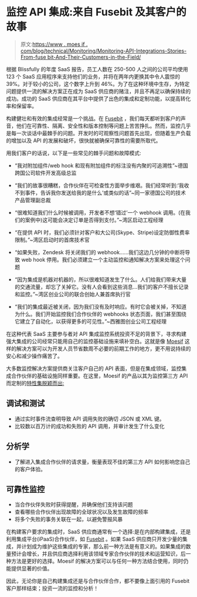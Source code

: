 # 监控 API 集成:来自 Fusebit 及其客户的故事

> 原文:[https://www . moes if . com/blog/technical/Monitoring/Monitoring-API-Integrations-Stories-From-fuse bit-And-Their-Customers-in-the-Field/](https://www.moesif.com/blog/technical/monitoring/Monitoring-API-Integrations-Stories-From-Fusebit-And-Their-Customers-in-the-Field/)

根据 Blissfully 的年度 SaaS 报告，员工人数在 250-500 人之间的公司平均使用 123 个 SaaS 应用程序来支持他们的业务，并将在两年内更换其中令人震惊的 39%。对于较小的公司，这个数字上升到 46%。为了在这种环境中生存，为特定问题提供一流的解决方案正在成为 SaaS 供应商的赌注，并且不再足以确保持续的成功。成功的 SaaS 供应商在其平台中提供了出色的集成和定制功能，以提高转化率和保留率。

构建健壮和有效的集成经常是一个挑战。在 [Fusebit](https://fusebit.io?utm_source=moesif&utm_medium=referral) ，我们每天都听到客户的声音，他们在可靠性、隔离、安全性和版本控制等问题上苦苦挣扎。然而，监控几乎是每一次谈话中最棘手的问题。开发时的可观察性问题首先出现，但随着生产负载的增加以及 API 的发展和破坏，很快就被确保可靠性的需要所取代。

用我们客户的话说，以下是一些常见的棘手问题和故障模式:

*   “我对附加组件/web hook 和现有附加组件的标注没有内聚的可追溯性”~德国跨国公司软件开发高级总监

*   “我们的故事很糟糕，合作伙伴在可检查性方面举步维艰。我们经常听到:‘我收不到事件，告诉我你发送给我的是什么’或类似的话”~同一家德国公司的技术产品管理副总裁

*   “很难知道我们什么时候被调用，开发者不想‘错过’一个 webhook 调用。(在我们的案例中)这可能会决定订单是否得到支付。”~湾区启动工程经理

*   “在提供 API 时，我们必须针对客户和大公司(Skype、Stripe)设定防御性费率限制。”~湾区启动时的首席技术官

*   “如果失败，Zendesk 将关闭我们的 webhook……我们这边几分钟的中断将导致 web hook 停用。我们必须建立一个主动监控和通知解决方案来处理这个问题

*   “因为集成是机器对机器的，所以很难知道发生了什么。人们给我们带来大量的交通流量，却忘了关掉它。没有人会看到这些消息…我们的客户不擅长记录和监控。”~湾区创业公司的联合创始人兼首席执行官

*   “我们的集成最近被关闭，因为我们没有及时响应。有时它会被关掉，不知道为什么。我们开始监控我们合作伙伴的 webhooks 状态页面，我们甚至围绕它建立了自动化，以获得更多的可见性。”~西雅图创业公司工程经理

在这种代表 SaaS 主要参与者对 API 集成监控系统投资不足的背景下，寻求构建强大集成的公司经常只能用自己的监控基础设施来填补空白。这就是像 [Moesif](https://www.moesif.com/solutions/track-third-party-api) 这样的解决方案可以为开发人员节省数周不必要的前期工作的地方，更不用说持续的安心和减少操作痛苦了。

大多数监控解决方案提供商关注客户自己的 API 表面，但是在集成领域，监控集成合作伙伴的基础设施同样重要。在这里，Moesif 的产品以其为监控第三方 API 而定制的[特性集脱颖而出:](https://www.moesif.com/solutions/track-third-party-api)

## 调试和测试

*   通过实时事件流查明导致 API 调用失败的确切 JSON 或 XML 键。
*   比较数以百万计的成功和失败的 API 调用，并审计发生了什么变化

## 分析学

*   了解进入集成合作伙伴的请求量，衡量表现不佳的第三方 API 如何影响您自己的客户体验。

## 可靠性监控

*   当合作伙伴失败时获得提醒，并确保他们支持该问题
*   查看哪些合作伙伴出现故障的全球状况以及发生故障的频率
*   将多个失败的事务关联在一起，以避免警报风暴

在构建客户要求的集成时，SaaS 供应商通常有一个选择:是在内部构建集成，还是利用集成平台(iPaaS)合作伙伴，如 [Fusebit](https://fusebit.io?utm_source=moesif&utm_medium=referral) 。如果 SaaS 供应商只开发少量的集成，并计划成为维护这些集成的专家，那么前一种方法是有意义的。如果集成的数量预计会增长，并且供应商选择利用该领域专家合作伙伴的技术和运营知识，后一种方法是更好的选择。Moesif 的解决方案可以与任何一种方法结合使用，同时仍能提供显著的价值。

因此，无论你是自己构建集成还是与合作伙伴合作，都不要像上面引用的 Fusebit 客户那样结束；投资一流的监控和分析！